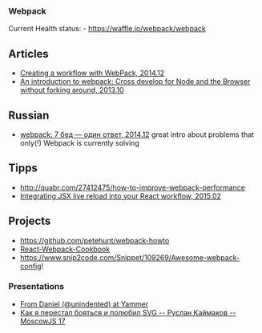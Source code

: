 ### Webpack


  Current Health status:
    - https://waffle.io/webpack/webpack




## Articles
  - [Creating a workflow with WebPack, 2014.12](http://christianalfoni.github.io/javascript/2014/12/13/did-you-know-webpack-and-react-is-awesome.html)
  - [An introduction to webpack: Cross develop for Node and the Browser without forking around, 2013.10](http://cuttleblog.tumblr.com/post/63669845272/webpack)

## Russian
  - [webpack: 7 бед — один ответ, 2014.12](http://habrahabr.ru/post/245991/)
      great intro about problems that only(!) Webpack is currently solving




## Tipps
  - http://quabr.com/27412475/how-to-improve-webpack-performance
  - [Integrating JSX live reload into your React workflow, 2015.02](http://thetrendythings.com/read/20178)


## Projects
  - https://github.com/petehunt/webpack-howto
  - [React-Webpack-Cookbook](https://github.com/christianalfoni/react-webpack-cookbook)
  - https://www.snip2code.com/Snippet/109269/Awesome-webpack-config!



### Presentations
  - [From Daniel (@unindented) at Yammer](http://slidedeck.io/unindented/webpack-presentation)
  - [Как я перестал бояться и полюбил SVG -- Руслан Каймаков -- MoscowJS 17](http://www.slideshare.net/moscowjs/webpack-7-moscowjs-17)
